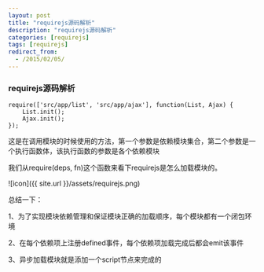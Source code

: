 ```yaml
---
layout: post
title: "requirejs源码解析"
description: "requirejs源码解析"
categories: [requirejs]
tags: [requirejs]
redirect_from:
  - /2015/02/05/
---
```


### requirejs源码解析



    require(['src/app/list', 'src/app/ajax'], function(List, Ajax) {
        List.init();
        Ajax.init();
    });




这是在调用模块的时候使用的方法，第一个参数是依赖模块集合，第二个参数是一个执行函数体，该执行函数的参数是各个依赖模块

我们从require(deps, fn)这个函数来看下requirejs是怎么加载模块的。

<!--more-->

![icon]({{ site.url }}/assets/requirejs.png)


总结一下：

1、为了实现模块依赖管理和保证模块正确的加载顺序，每个模块都有一个闭包环境

2、在每个依赖项上注册defined事件，每个依赖项加载完成后都会emit该事件

3、异步加载模块就是添加一个script节点来完成的
